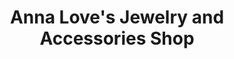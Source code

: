 ---
title: "Anna Love's Jewelry and Accessories Shop"
url: /davao-city/anna-loves-jewelry-and-accessories-shop/
shop: jewelry
---